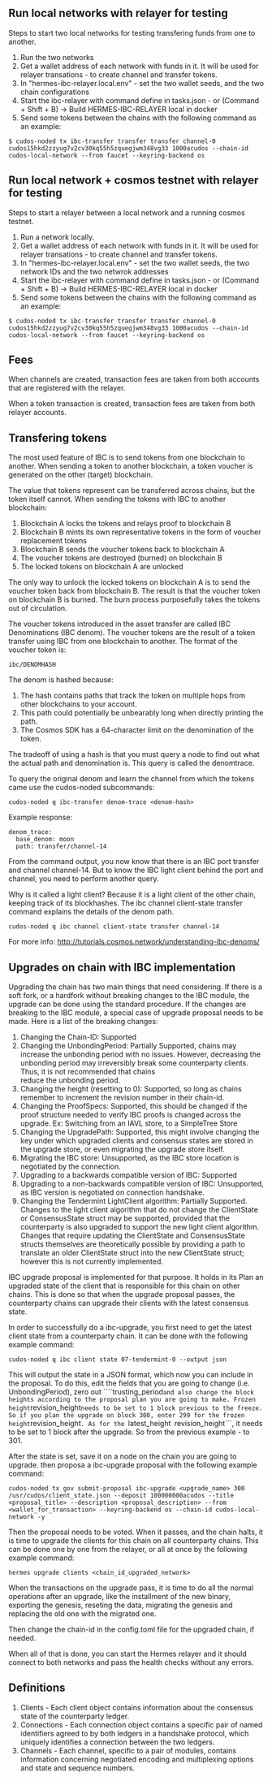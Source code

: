 ## Run local networks with relayer for testing
Steps to start two local networks for testing transfering funds from one to another.
1. Run the two networks 
2. Get a wallet address of each network with funds in it. It will be used for relayer transations - to create channel and transfer tokens.
3. In "hermes-ibc-relayer.local.env" - set the two wallet seeds, and the two chain configurations
4. Start the ibc-relayer with command define in tasks.json - or (Command + Shift + B) -> Build HERMES-IBC-RELAYER local in docker
5. Send some tokens between the chains with the following command as an example:
```
$ cudos-noded tx ibc-transfer transfer transfer channel-0 cudos15hkd2zzyug7v2cv30kq55h5zquegjwm348vg33 1000acudos --chain-id cudos-local-network --from faucet --keyring-backend os
```
## Run local network + cosmos testnet with relayer for testing 
Steps to start a relayer between a local network and a running cosmos testnet.
1. Run a network locally.
2. Get a wallet address of each network with funds in it. It will be used for relayer transations - to create channel and transfer tokens.
3. In "hermes-ibc-relayer.local.env" - set the two wallet seeds, the two network IDs and the two netwrok addresses
4. Start the ibc-relayer with command define in tasks.json - or (Command + Shift + B) -> Build HERMES-IBC-RELAYER local in docker
5. Send some tokens between the chains with the following command as an example:
```
$ cudos-noded tx ibc-transfer transfer transfer channel-0 cudos15hkd2zzyug7v2cv30kq55h5zquegjwm348vg33 1000acudos --chain-id cudos-local-network --from faucet --keyring-backend os
```
## Fees 

When channels are created, transaction fees are taken from both accounts that are registered with the relayer.

When a token transaction is created, transaction fees are taken from both relayer accounts.

## Transfering tokens
The most used feature of IBC is to send tokens from one blockchain to another. When sending a token to another blockchain, a token voucher is generated on the other (target) blockchain.

The value that tokens represent can be transferred across chains, but the token itself cannot. When sending the tokens with IBC to another blockchain:

   1. Blockchain A locks the tokens and relays proof to blockchain B
   2. Blockchain B mints its own representative tokens in the form of voucher replacement tokens
   3. Blockchain B sends the voucher tokens back to blockchain A
   4. The voucher tokens are destroyed (burned) on blockchain B
   5. The locked tokens on blockchain A are unlocked

The only way to unlock the locked tokens on blockchain A is to send the voucher token back from blockchain B. The result is that the voucher token on blockchain B is burned. The burn process purposefully takes the tokens out of circulation.

The voucher tokens introduced in the asset transfer are called IBC Denominations (IBC denom). The voucher tokens are the result of a token transfer using IBC from one blockchain to another. The format of the voucher token is:

```
ibc/DENOMHASH
```
The denom is hashed because:
   1. The hash contains paths that track the token on multiple hops from other blockchains to your account.
   2. This path could potentially be unbearably long when directly printing the path.
   3. The Cosmos SDK has a 64-character limit on the denomination of the token.

The tradeoff of using a hash is that you must query a node to find out what the actual path and denomination is. This query is called the denomtrace.

To query the original denom and learn the channel from which the tokens came use the cudos-noded subcommands:
```
cudos-noded q ibc-transfer denom-trace <denom-hash> 
```

Example response:
```
denom_trace:
  base_denom: moon
  path: transfer/channel-14
```

From the command output, you now know that there is an IBC port transfer and channel channel-14. But to know the IBC light client behind the port and channel, you need to perform another query.

Why is it called a light client? Because it is a light client of the other chain, keeping track of its blockhashes. The ibc channel client-state transfer command explains the details of the denom path.
```
cudos-noded q ibc channel client-state transfer channel-14
```
For more info:
http://tutorials.cosmos.network/understanding-ibc-denoms/

## Upgrades on chain with IBC implementation
Upgrading the chain has two main things that need considering. If there is a soft fork, or a hardfork without breaking changes to the IBC module, the upgrade can be done using the standard procedure.
If the changes are breaking to the IBC module, a special case of upgrade proposal needs to be made. 
Here is a list of the breaking changes:
   1. Changing the Chain-ID: Supported
   2. Changing the UnbondingPeriod: Partially Supported, chains may increase the unbonding period with no issues. However, decreasing the unbonding period may irreversibly break some counterparty clients. Thus, it is not recommended that chains  
      reduce the unbonding period.
   3. Changing the height (resetting to 0): Supported, so long as chains remember to increment the revision number in their chain-id.
   4. Changing the ProofSpecs: Supported, this should be changed if the proof structure needed to verify IBC proofs is changed across the upgrade. Ex: Switching from an IAVL store, to a SimpleTree Store
   5. Changing the UpgradePath: Supported, this might involve changing the key under which upgraded clients and consensus states are stored in the upgrade store, or even migrating the upgrade store itself.
   6. Migrating the IBC store: Unsupported, as the IBC store location is negotiated by the connection.
   7. Upgrading to a backwards compatible version of IBC: Supported
   8. Upgrading to a non-backwards compatible version of IBC: Unsupported, as IBC version is negotiated on connection handshake.
   9. Changing the Tendermint LightClient algorithm: Partially Supported. Changes to the light client algorithm that do not change the ClientState or ConsensusState struct may be supported, provided that the counterparty is also upgraded to      support the new light client algorithm. Changes that require updating the ClientState and ConsensusState structs themselves are theoretically possible by providing a path to translate an older ClientState struct into the new ClientState    struct; however this is not currently implemented.

IBC upgrade proposal is implemented for that purpose. It holds in its Plan an upgraded state of the client that is responsible for this chain on other chains. 
This is done so that when the upgrade proposal passes, the counterparty chains can upgrade their clients with the latest consensus state.

In order to successfully do a ibc-upgrade, you first need to get the latest client state from a counterparty chain. It can be done with the following example command:
```
cudos-noded q ibc client state 07-tendermint-0 --output json
````
This will output the state in a JSON format, which now you can include in the proposal. To do this, edit the fields that you are going to change (i.e. UnbondingPeriod), zero out ````trusting_period``` and also change the block heights according to the proposal plan you are going to make. Frozen height ```revision_height``` needs to be set to 1 block previous to the freeze. So if you plan the upgrade on block 300, enter 299 for the frozen height ```revision_height```. As for the ```latest_height``` ```revision_height```, it needs to be set to 1 block after the upgrade. So from the previous example - to 301.

After the state is set, save it on a node on the chain you are going to upgrade. then proposa a ibc-upgrade proposal with the following example command:
```
cudos-noded tx gov submit-proposal ibc-upgrade <upgrade_name> 300 /usr/cudos/client_state.json --deposit 100000000acudos --title <proposal_title> --description <proposal_description> --from <wallet_for_transaction> --keyring-backend os --chain-id cudos-local-network -y
```

Then the proposal needs to be voted. When it passes, and the chain halts, it is time to upgrade the clients for this chain on all counterparty chains. This can be done one by one from the relayer, or all at once by the following example command:
```
hermes upgrade clients <chain_id_upgraded_network>
```
When the transactions on the upgrade pass, it is time to do all the normal operations after an upgrade, like the installment of the new binary, exporting the genesis, reseting the data, migrating the genesis and replacing the old one with the migrated one.

Then change the chain-id in the config.toml file for the upgraded chain, if needed.

When all of that is done, you can start the Hermes relayer and it should connect to both networks and pass the health checks without any errors.

## Definitions

1. Clients - Each client object contains information about the consensus state of the counterparty ledger.
2. Connections - Each connection object contains a specific pair of named identifiers agreed to by both ledgers in a handshake protocol, which uniquely identifies a connection between the two ledgers.
3. Channels -   Each channel, specific to a pair of modules, contains information concerning negotiated encoding and multiplexing options and state and sequence numbers. 

